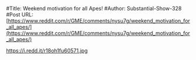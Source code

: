 #Title: Weekend motivation for all Apes!
#Author: Substantial-Show-328
#Post URL: [https://www.reddit.com/r/GME/comments/nysu7g/weekend_motivation_for_all_apes/](https://www.reddit.com/r/GME/comments/nysu7g/weekend_motivation_for_all_apes/)


https://i.redd.it/r18oh1fu60571.jpg